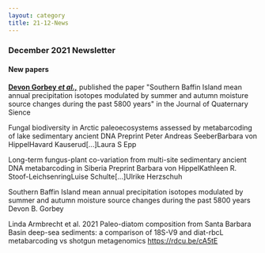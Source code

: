 ```yaml
---
layout: category
title: 21-12-News
---
```


<div class="section">
<h3 class="section-title underline">December 2021 Newsletter</h3>
</div>

<div class="intro">
<h4 class="section-title underline">New papers</h4>
<p><a href="https://onlinelibrary-wiley-com.ezproxy.its.uu.se/doi/10.1002/jqs.3390" target="_blank"><b>Devon Gorbey <i>et al.,</i></b></a> published the paper "Southern Baffin Island mean annual precipitation isotopes modulated by summer and autumn moisture source changes during the past 5800 years" in the Journal of Quaternary Sience</p>

</div>

Fungal biodiversity in Arctic paleoecosystems assessed by metabarcoding of lake sedimentary ancient DNA
Preprint
Peter Andreas SeeberBarbara von HippelHavard Kauserud[...]Laura S Epp

Long-term fungus-plant co-variation from multi-site sedimentary ancient DNA metabarcoding in Siberia
Preprint
Barbara von HippelKathleen R. Stoof-LeichsenringLuise Schulte[...]Ulrike Herzschuh

Southern Baffin Island mean annual precipitation isotopes modulated by summer and autumn moisture source changes during the past 5800 years Devon B. Gorbey

Linda Armbrecht et al. 2021 Paleo-diatom composition from Santa Barbara Basin deep-sea sediments: a comparison of 18S-V9 and diat-rbcL metabarcoding vs shotgun metagenomics 
https://rdcu.be/cA5tE
